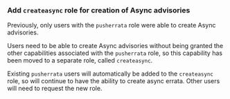 ### Add `createasync` role for creation of Async advisories

Previously, only users with the `pusherrata` role were able to create Async advisories.

Users need to be able to create Async advisories without being granted the
other capabilities associated with the `pusherrata` role, so this capability
has been moved to a separate role, called `createasync`.

Existing `pusherrata` users will automatically be added to the `createasync` role,
so will continue to have the ability to create async errata. Other users will need
to request the new role.

